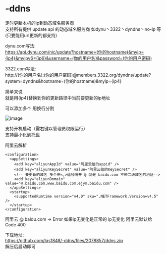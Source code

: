 # -ddns
定时更新本机的ip到动态域名服务商<br>
支持所有提供 update api 的动态域名服务商 如dynu丶3322丶dyndns丶no-ip 等(只要能用url更新的都支持)<br>


dynu.com写法:<br>
https://api.dynu.com/nic/update?hostname=(你的hostname)&myip={ip4}&myipv6={ip6}&username=(你的用户名)&password=(你的用户密码)<br>

3322.com写法:<br>
http://(你的用户名):(你的用户密码)@members.3322.org/dyndns/update?system=dyndns&hostname=(你的hostname)&myip={ip4}<br>

简单来说<br>
就是用{ip4}替换到你的更新路径中当前要更新的ip地址<br>

可以添加多个 用换行分割<br>

![image](https://raw.githubusercontent.com/lqs1848/-ddns/master/info/layout.png)

支持开机启动（需右键以管理员权限运行）<br>
支持最小化到托盘<br>



阿里云解析

```
<configuration>
  <appSettings>
    <add key="aliyunAppId" value="阿里云给的appid" />
    <add key="aliyunKeySecret" value="阿里云给的KeySecret" />
    <!-- 要更新的域名 多个用<,>逗号隔开 @ 就是 baidu.com 不带二级域名的地址-->
    <add key="aliyunDomain" value="@.baidu.com,www.baidu.com,ejym.baidu.com" />
  </appSettings>
  <startup>
    <supportedRuntime version="v4.0" sku=".NETFramework,Version=v4.5" />
  </startup>
</configuration>
```

阿里云 @.baidu.com -> Error 如果ip无变化是正常的 ip无变化 阿里云默认给 Code 400 



下载地址:<br>
https://github.com/lqs1848/-ddns/files/2078857/ddns.zip<br>
解压后启动即可<br>
